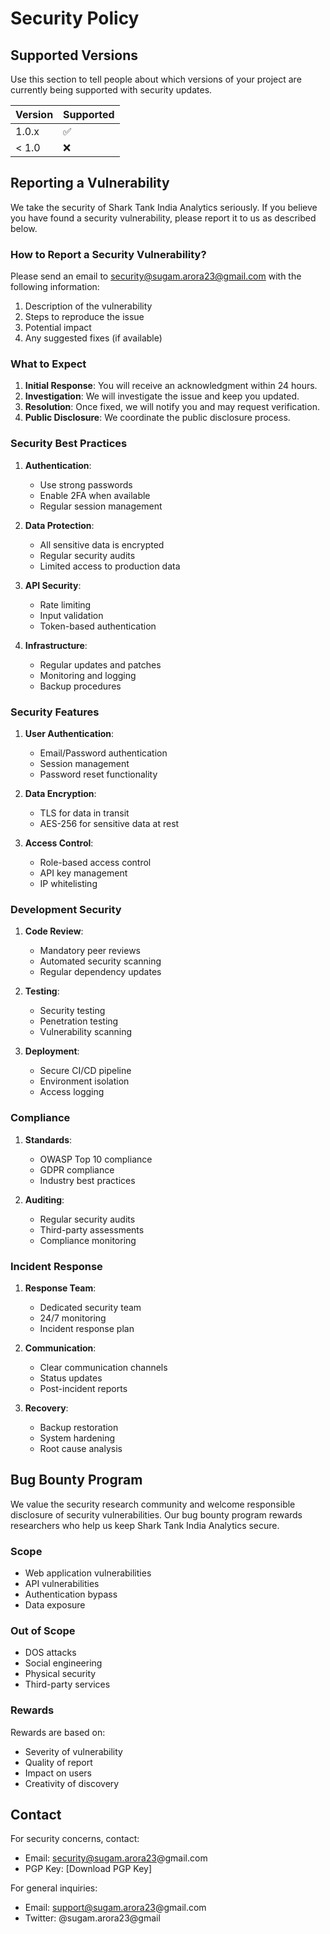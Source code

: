 # Security Policy

## Supported Versions

Use this section to tell people about which versions of your project are currently being supported with security updates.

| Version | Supported          |
| ------- | ------------------ |
| 1.0.x   | :white_check_mark: |
| < 1.0   | :x:                |

## Reporting a Vulnerability

We take the security of Shark Tank India Analytics seriously. If you believe you have found a security vulnerability, please report it to us as described below.

### How to Report a Security Vulnerability?

Please send an email to [security@sugam.arora23@gmail.com](mailto:security@sugam.arora23@gmail.com) with the following information:

1. Description of the vulnerability
2. Steps to reproduce the issue
3. Potential impact
4. Any suggested fixes (if available)

### What to Expect

1. **Initial Response**: You will receive an acknowledgment within 24 hours.
2. **Investigation**: We will investigate the issue and keep you updated.
3. **Resolution**: Once fixed, we will notify you and may request verification.
4. **Public Disclosure**: We coordinate the public disclosure process.

### Security Best Practices

1. **Authentication**:
   - Use strong passwords
   - Enable 2FA when available
   - Regular session management

2. **Data Protection**:
   - All sensitive data is encrypted
   - Regular security audits
   - Limited access to production data

3. **API Security**:
   - Rate limiting
   - Input validation
   - Token-based authentication

4. **Infrastructure**:
   - Regular updates and patches
   - Monitoring and logging
   - Backup procedures

### Security Features

1. **User Authentication**:
   - Email/Password authentication
   - Session management
   - Password reset functionality

2. **Data Encryption**:
   - TLS for data in transit
   - AES-256 for sensitive data at rest

3. **Access Control**:
   - Role-based access control
   - API key management
   - IP whitelisting

### Development Security

1. **Code Review**:
   - Mandatory peer reviews
   - Automated security scanning
   - Regular dependency updates

2. **Testing**:
   - Security testing
   - Penetration testing
   - Vulnerability scanning

3. **Deployment**:
   - Secure CI/CD pipeline
   - Environment isolation
   - Access logging

### Compliance

1. **Standards**:
   - OWASP Top 10 compliance
   - GDPR compliance
   - Industry best practices

2. **Auditing**:
   - Regular security audits
   - Third-party assessments
   - Compliance monitoring

### Incident Response

1. **Response Team**:
   - Dedicated security team
   - 24/7 monitoring
   - Incident response plan

2. **Communication**:
   - Clear communication channels
   - Status updates
   - Post-incident reports

3. **Recovery**:
   - Backup restoration
   - System hardening
   - Root cause analysis

## Bug Bounty Program

We value the security research community and welcome responsible disclosure of security vulnerabilities. Our bug bounty program rewards researchers who help us keep Shark Tank India Analytics secure.

### Scope

- Web application vulnerabilities
- API vulnerabilities
- Authentication bypass
- Data exposure

### Out of Scope

- DOS attacks
- Social engineering
- Physical security
- Third-party services

### Rewards

Rewards are based on:
- Severity of vulnerability
- Quality of report
- Impact on users
- Creativity of discovery

## Contact

For security concerns, contact:
- Email: security@sugam.arora23@gmail.com
- PGP Key: [Download PGP Key]

For general inquiries:
- Email: support@sugam.arora23@gmail.com
- Twitter: @sugam.arora23@gmail